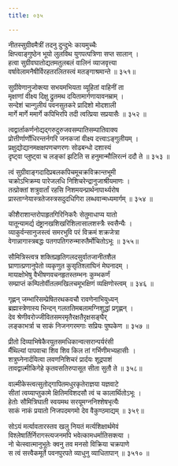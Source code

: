 ```yaml
---
title: ०३५

---
```

<div class="audioEmbed"  caption="सीतालक्ष्मी-वाचनम्" src="https://sanskritdocuments.org/sites/completenarayaneeyam/SoundFiles/035/035_01.mp3"></div>


नीतस्सुग्रीवमैत्रीं तदनु दुन्दुभेः कायमुच्चैः  
क्षिप्त्वाङ्गुष्ठेन भूयो लुलविथ युगपत्पत्रिणा सप्त सालान् ।  
हत्वा सुग्रीवघातोद्यतमतुलबलं वालिनं व्याजवृत्त्या  
वर्षावेलामनैषीर्विरहतरलितस्त्वं मतङ्गाश्रमान्ते ॥ ३५१॥

<div class="audioEmbed"  caption="सीतालक्ष्मी-वाचनम्" src="https://sanskritdocuments.org/sites/completenarayaneeyam/SoundFiles/035/035_02.mp3"></div>


सुग्रीवेणानुजोक्त्या सभयमभियता व्यूहितां वाहिनीं ता  
मृक्षाणां वीक्ष्य दिक्षु द्रुतमथ दयितामार्गणायावनम्राम् ।  
सन्देशं चान्गुलीयं पवनसुतकरे प्रादिशो मोदशाली  
मार्गे मार्गे ममार्गे कपिभिरपि तदी त्वत्प्रिया सप्रयासैः ॥ ३५२ ॥

<div class="audioEmbed"  caption="सीतालक्ष्मी-वाचनम्" src="https://sanskritdocuments.org/sites/completenarayaneeyam/SoundFiles/035/035_03.mp3"></div>


त्वद्वार्ताकर्णनोद्यद्गरुदुरुजवसम्पातिसम्पातिवाक्य  
प्रोत्तीर्णार्णोधिरन्तर्नगरि जनकजां वीक्ष्य दत्त्वाऽङ्गुलीयम् ।  
प्रक्षुद्योद्यानमक्षक्षपणचणरणः सोढबन्धो दशास्यं  
दृष्ट्वा प्लुष्ट्वा च लङ्कां झटिति स हनुमान्मौलिरत्नं ददौ ते ॥ ३५३ ॥

<div class="audioEmbed"  caption="सीतालक्ष्मी-वाचनम्" src="https://sanskritdocuments.org/sites/completenarayaneeyam/SoundFiles/035/035_04.mp3"></div>


त्वं सुग्रीवाङ्गदादिप्रबलकपिचमूचक्रविक्रान्तभूमी  
चक्रोऽभिक्रम्य पारेजलधि निशिचरेन्द्रानुजाश्रीयमाणः ।  
तत्प्रोक्तां शत्रुवार्तां रहसि निशमयन्प्रार्थनापार्थ्यरोष  
प्रास्ताग्नेयास्त्रतेजस्त्रसदुदधिगिरा लब्धवान्मध्यमार्गम् ॥ ३५४ ॥

<div class="audioEmbed"  caption="सीतालक्ष्मी-वाचनम्" src="https://sanskritdocuments.org/sites/completenarayaneeyam/SoundFiles/035/035_05.mp3"></div>


कीशैराशान्तरोपाहृतगिरिनिकरैः सेतुमाधाप्य यातो  
यातून्यामर्द्य दंष्ट्रानखशिखरिशिलासालशस्त्रैः स्वसैन्यैः ।  
व्याकुर्वन्सानुजस्त्वं समरभुवि परं विक्रमं शक्रजेत्रा  
वेगान्नागास्त्रबद्धः पतगपतिगरुन्मारुतैर्मोचितोऽभूः ॥ ३५५॥

<div class="audioEmbed"  caption="सीतालक्ष्मी-वाचनम्" src="https://sanskritdocuments.org/sites/completenarayaneeyam/SoundFiles/035/035_06.mp3"></div>


सौमित्रिस्त्वत्र शक्तिप्रहृतिगलदसुर्वातजानीतशैल  
घ्राणात्प्रणानुपेतो व्यकृणुत कुसृतिश्लाघिनं मेघनादम् ।  
मायाक्षोभेषु वैभीषणवचनहृतस्तम्भनः कुम्भकर्णं  
सम्प्राप्तं कम्पितोर्वीतलमखिलचमूभक्षिणं व्यक्षिणोस्त्वम् ॥ ३४६ ॥

<div class="audioEmbed"  caption="सीतालक्ष्मी-वाचनम्" src="https://sanskritdocuments.org/sites/completenarayaneeyam/SoundFiles/035/035_07.mp3"></div>


गृह्णन् जम्भारिसम्प्रेषितरथकवचौ रावणेनाभियुध्यन्  
ब्रह्मास्त्रेणास्य भिन्दन् गलततिमबलामग्निशुद्धां प्रगृह्णन् ।  
देव श्रेणीवरोज्जीवितसमरमृतैरक्षतैरृक्षसङ्घैर्  
लङ्काभर्त्रा च साकं निजनगरमगाः सप्रियः पुष्पकेण ॥ ३५७ ॥

<div class="audioEmbed"  caption="सीतालक्ष्मी-वाचनम्" src="https://sanskritdocuments.org/sites/completenarayaneeyam/SoundFiles/035/035_08.mp3"></div>


प्रीतो दिव्याभिषेकैरयुतसमधिकान्वत्सरान्पर्यरंसी  
र्मैथिल्यां पापवाचा शिव शिव किल तां गर्भिणीमभ्यहासीः ।  
शत्रुघ्नेनार्दयित्वा लवणनिशिचरं प्रार्दयः शूद्रपाशं  
तावद्वाल्मीकिगेहे कृतवसतिरुपासूत सीता सुतौ ते ॥ ३५८॥

<div class="audioEmbed"  caption="सीतालक्ष्मी-वाचनम्" src="https://sanskritdocuments.org/sites/completenarayaneeyam/SoundFiles/035/035_09.mp3"></div>


वाल्मीकेस्त्वत्सुतोद्गापितमधुरकृतेराज्ञया यज्ञवाटे  
सीतां त्वय्याप्तुकामे क्षितिमविशदसौ त्वं च कालार्थितोऽभूः ।  
हेतोः सौमित्रिघाती स्वयमथ सरयूमग्ननिश्शेषभृत्यैः  
साकं नाकं प्रयातो निजपदमगमो देव वैकुण्ठमाद्यम् ॥ ३५९॥

<div class="audioEmbed"  caption="सीतालक्ष्मी-वाचनम्" src="https://sanskritdocuments.org/sites/completenarayaneeyam/SoundFiles/035/035_10.mp3"></div>


सोऽयं मर्त्यावतारस्तव खलु नियतं मर्त्यशिक्षार्थमेवं  
विश्लेषार्तिर्निरागस्त्यजनमपि भवेत्कामधर्मातिसक्त्या ।  
नो चेत्स्वात्मानुभूतेः क्वनु तव मनसो विक्रिया चक्रपाणे  
स त्वं सत्त्वैकमूर्ते पवनपुरपते व्याधुनु व्याधितापान् ॥ ३५१० ॥